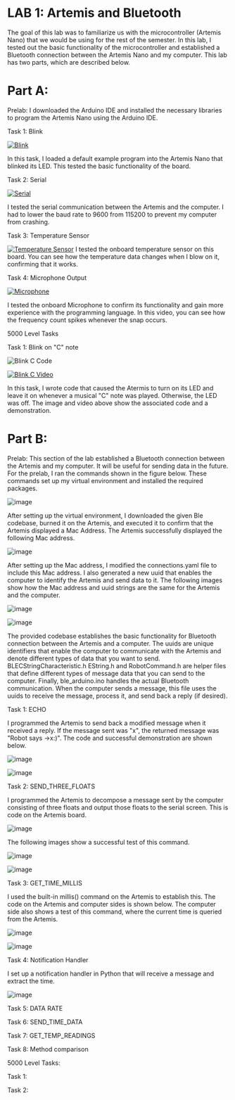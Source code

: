 # LAB 1: Artemis and Bluetooth
The goal of this lab was to familiarize us with the microcontroller (Artemis Nano) that we would be using for the rest of the semester. In this lab, I tested out the basic functionality of the microcontroller and established a Bluetooth connection between the Artemis Nano and my computer. This lab has two parts, which are described below.

# Part A:
Prelab: I downloaded the Arduino IDE and installed the necessary libraries to program the Artemis Nano using the Arduino IDE. 

Task 1: Blink

[![Blink](https://youtube.com/shorts/03luXKfBtho?feature=share/0.jpg)](https://youtube.com/shorts/03luXKfBtho?feature=share)

In this task, I loaded a default example program into the Artemis Nano that blinked its LED. This tested the basic functionality of the board. 

Task 2: Serial

[![Serial](https://youtu.be/W-cWZUY_tTY/0.jpg)](https://youtu.be/W-cWZUY_tTY)

I tested the serial communication between the Artemis and the computer. I had to lower the baud rate to 9600 from 115200 to prevent my computer from crashing.

Task 3: Temperature Sensor

[![Temperature Sensor](https://youtu.be/ZFbKsTz90jE/0.jpg)](https://youtu.be/ZFbKsTz90jE)
I tested the onboard temperature sensor on this board. You can see how the temperature data changes when I blow on it, confirming that it works. 

Task 4: Microphone Output

[![Microphone](https://youtu.be/Vjr9ALpmdrc/0.jpg)](https://youtu.be/Vjr9ALpmdrc)

I tested the onboard Microphone to confirm its functionality and gain more experience with the programming language. In this video, you can see how the frequency count spikes whenever the snap occurs. 

5000 Level Tasks

Task 1: Blink on "C" note

![Blink C Code](https://github.com/user-attachments/assets/15cfe333-2fb6-40f2-a185-c1eac448ab0c)

[![Blink C Video](https://youtube.com/shorts/VY-fb7THgdQ?feature=share/0.jpg)](https://youtube.com/shorts/VY-fb7THgdQ?feature=share)

In this task, I wrote code that caused the Atermis to turn on its LED and leave it on whenever a musical "C" note was played. Otherwise, the LED was off. The image and video above show the associated code and a demonstration. 



# Part B:

Prelab: This section of the lab established a Bluetooth connection between the Artemis and my computer. It will be useful for sending data in the future. For the prelab, I ran the commands shown in the figure below. These commands set up my virtual environment and installed the required packages. 

![image](https://github.com/user-attachments/assets/c4176822-2773-4629-8c25-4700cc630acb)

After setting up the virtual environment, I downloaded the given Ble codebase, burned it on the Artemis, and executed it to confirm that the Artemis displayed a Mac Address. The Artemis successfully displayed the following Mac address. 

![image](https://github.com/user-attachments/assets/f6be6483-9110-43e0-b813-3d05f5002965)

After setting up the Mac address, I modified the connections.yaml file to include this Mac address. I also generated a new uuid that enables the computer to identify the Artemis and send data to it. The following images show how the Mac address and uuid strings are the same for the Artemis and the computer. 

![image](https://github.com/user-attachments/assets/d814f4ac-91f3-48c4-aba6-1138a8d2ace4)   

![image](https://github.com/user-attachments/assets/8658af19-5ec1-4a83-93df-4dc0567ebd88)


The provided codebase establishes the basic functionality for Bluetooth connection between the Artemis and a computer.  The uuids are unique identifiers that enable the computer to communicate with the Artemis and denote different types of data that you want to send. BLECStringCharacteristic.h EString.h and RobotCommand.h are helper files that define different types of message data that you can send to the computer. Finally, ble_arduino.ino handles the actual Bluetooth communication. When the computer sends a message, this file uses the uuids to receive the message, process it, and send back a reply (if desired). 

Task 1: ECHO

I programmed the Artemis to send back a modified message when it received a reply. If the message sent was "x", the returned message was "Robot says ->x:)". The code and successful demonstration are shown below. 

![image](https://github.com/user-attachments/assets/5f3b7a6d-b397-4f46-a317-25d6c1a62faf)

![image](https://github.com/user-attachments/assets/c25ed099-22ae-4d5d-b190-eb56540835e0)

Task 2: SEND_THREE_FLOATS

I programmed the Artemis to decompose a message sent by the computer consisting of three floats and output those floats to the serial screen. This is code on the Artemis board.

![image](https://github.com/user-attachments/assets/dc3727b2-8008-4eae-91e7-4f76cab790d5)

The following images show a successful test of this command. 

![image](https://github.com/user-attachments/assets/50630503-d791-487d-bb83-79f5654ad9be)

![image](https://github.com/user-attachments/assets/2a5526f2-069a-4b04-b4da-241127812b0d)

Task 3: GET_TIME_MILLIS

I used the built-in millis() command on the Artemis to establish this. The code on the Artemis and computer sides is shown below. The computer side also shows a test of this command, where the current time is queried from the Artemis. 

![image](https://github.com/user-attachments/assets/d9b3ceba-8f6d-4ade-9948-c4d4424cb629)

![image](https://github.com/user-attachments/assets/04291a20-a5ab-47b5-839e-611dc8b1ed3f)

Task 4: Notification Handler

I set up a notification handler in Python that will receive a message and extract the time.  

![image](https://github.com/user-attachments/assets/8af4f393-1c05-4a03-a264-1d532bab3529)

Task 5: DATA RATE


Task 6: SEND_TIME_DATA

Task 7: GET_TEMP_READINGS

Task 8: Method comparison

5000 Level Tasks:

Task 1:

Task 2:





